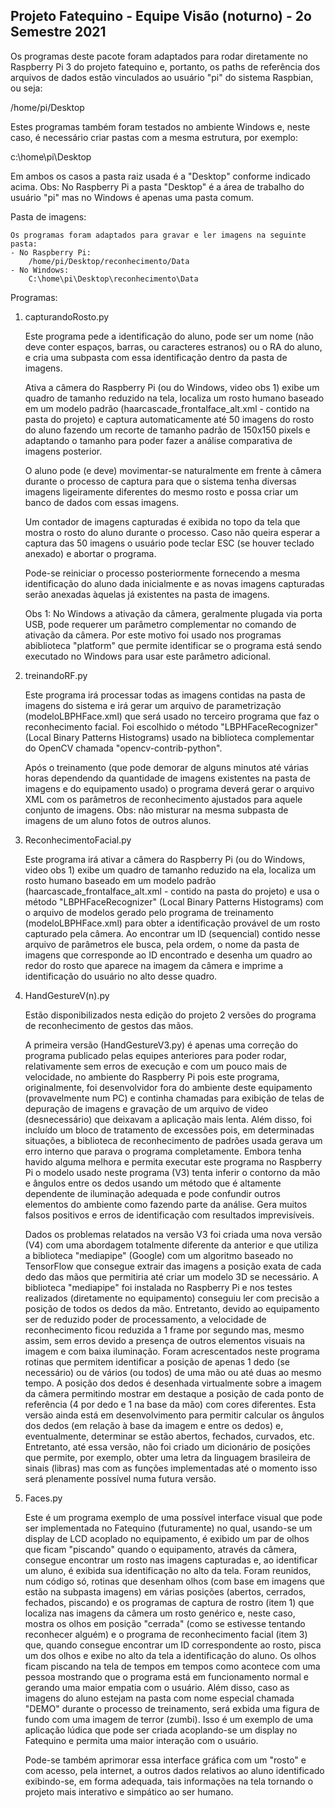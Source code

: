Projeto Fatequino - Equipe Visão (noturno) - 2o Semestre 2021
-------------------------------------------------------------

Os programas deste pacote foram adaptados para rodar diretamente no Raspberry Pi 3 do projeto fatequino e, portanto, os paths
de referência dos arquivos de dados estão vinculados ao usuário "pi" do sistema Raspbian, ou seja:

/home/pi/Desktop

Estes programas também foram testados no ambiente Windows e, neste caso, é necessário criar pastas com a mesma estrutura, por exemplo:

c:\home\pi\Desktop

Em ambos os casos a pasta raiz usada é a "Desktop" conforme indicado acima.
Obs: No Raspberry Pi a pasta "Desktop" é a área de trabalho do usuário "pi" mas no Windows é apenas uma pasta comum.


Pasta de imagens:

	Os programas foram adaptados para gravar e ler imagens na seguinte pasta:
	- No Raspberry Pi:
		/home/pi/Desktop/reconhecimento/Data
	- No Windows:
		C:\home\pi\Desktop\reconhecimento\Data

Programas:

1) capturandoRosto.py
	
	Este programa pede a identificação do aluno, pode ser um nome (não deve conter espaços, barras, ou caracteres estranos) ou o 		RA do aluno, e cria uma subpasta com essa identificação dentro da pasta de imagens.
	
	Ativa a câmera do Raspberry Pi (ou do Windows, video obs 1) exibe um quadro de tamanho reduzido na tela, localiza um rosto
	humano baseado em um modelo padrão (haarcascade_frontalface_alt.xml - contido na pasta do projeto) e captura automaticamente
	até 50 imagens do rosto do aluno fazendo um recorte de tamanho padrão de 150x150 pixels e adaptando o tamanho para poder
	fazer a análise comparativa de imagens posterior. 

	O aluno pode (e deve) movimentar-se naturalmente em frente à câmera durante o processo de captura para que o sistema tenha
	diversas imagens ligeiramente diferentes do mesmo rosto e possa criar um banco de dados com essas imagens.

	Um contador de imagens capturadas é exibida no topo da tela que mostra o rosto do aluno durante o processo. Caso não queira
	esperar a captura das 50 imagens o usuário pode teclar ESC (se houver teclado anexado) e abortar o programa.

	Pode-se reiniciar o processo posteriormente fornecendo a mesma identificação do aluno dada inicialmente e as novas imagens
	capturadas serão anexadas àquelas já existentes na pasta de imagens.

	Obs 1: No Windows a ativação da câmera, geralmente plugada via porta USB, pode requerer um parâmetro complementar no comando
	de ativação da câmera. Por este motivo foi usado nos programas abiblioteca "platform" que permite identificar se o programa
	está sendo executado no Windows para usar este parâmetro adicional.

2) treinandoRF.py

	Este programa irá processar todas as imagens contidas na pasta de imagens do sistema e irá gerar um arquivo de parametrização
	(modeloLBPHFace.xml) que será usado no terceiro programa que faz o reconhecimento facial. 
	Foi escolhido o método "LBPHFaceRecognizer" (Local Binary Patterns Histograms) usado na biblioteca complementar do OpenCV
	chamada "opencv-contrib-python".

	Após o treinamento (que pode demorar de alguns minutos até várias horas dependendo da quantidade de imagens existentes na
	pasta de imagens e do equipamento usado) o programa deverá gerar o arquivo XML com os parâmetros de reconhecimento ajustados
	para aquele conjunto de imagens. Obs: não misturar na mesma subpasta de imagens de um aluno fotos de outros alunos.

3) ReconhecimentoFacial.py

	Este programa irá ativar a câmera do Raspberry Pi (ou do Windows, video obs 1) exibe um quadro de tamanho reduzido na ela,
	localiza um rosto humano baseado em um modelo padrão (haarcascade_frontalface_alt.xml - contido na pasta do projeto) e usa
	o método "LBPHFaceRecognizer" (Local Binary Patterns Histograms) com o arquivo de modelos gerado pelo programa de treinamento
	(modeloLBPHFace.xml) para obter a identificação provável de um rosto capturado pela câmera. Ao encontrar um ID (sequencial)
	contido nesse arquivo de parâmetros ele busca, pela ordem, o nome da pasta de imagens que corresponde ao ID encontrado e
	desenha um quadro ao redor do rosto que aparece na imagem da câmera e imprime a identificação do usuário no alto desse
	quadro. 

4) HandGestureV(n).py

	Estão disponibilizados nesta edição do projeto 2 versões do programa de reconhecimento de gestos das mãos.

	A primeira versão (HandGestureV3.py) é apenas uma correção do programa publicado pelas equipes anteriores para poder rodar,
	relativamente sem erros de execução e com um pouco mais de velocidade, no ambiente do Raspberry Pi pois este programa,
	originalmente, foi desenvolvidor fora do ambiente deste equipamento (provavelmente num PC) e continha chamadas para exibição
	de telas de depuração de imagens e gravação de um arquivo de video (desnecessário) que deixavam a aplicação mais lenta. 
	Além disso, foi incluído um bloco de tratamento de excessões pois, em determinadas situações, a biblioteca de reconhecimento
	de padrões usada gerava um erro interno que parava o programa completamente. 
	Embora tenha havido alguma melhora e permita executar este programa no Raspberry Pi o modelo usado neste programa (V3) tenta
	inferir o contorno da mão e ângulos entre os dedos usando um método que é altamente dependente de iluminação adequada e
	pode confundir outros elementos do ambiente como fazendo parte da análise. Gera muitos falsos positivos e erros de 
	identificação com resultados imprevisíveis.

	Dados os problemas relatados na versão V3 foi criada uma nova versão (V4) com uma abordagem totalmente diferente da anterior
	e que utiliza a biblioteca "mediapipe" (Google) com um algoritmo baseado no TensorFlow que consegue extrair das imagens a
	posição exata de cada dedo das mãos que permitiria até criar um modelo 3D se necessário.
	A biblioteca "mediapipe" foi instalada no Raspberry Pi e nos testes realizados (diretamente no equipamento) conseguiu ler
	com precisão a posição de todos os dedos da mão. Entretanto, devido ao equipamento ser de reduzido poder de processamento,
	a velocidade de reconhecimento ficou reduzida a 1 frame por segundo mas, mesmo assim, sem erros devido a presença de outros
	elementos visuais na imagem e com baixa iluminação.
	Foram acrescentados neste programa rotinas que permitem identificar a posição de apenas 1 dedo (se necessário) ou de vários
	(ou todos) de uma mão ou até duas ao mesmo tempo. A posição dos dedos é desenhada virtualmente sobre a imagem da câmera
	permitindo mostrar em destaque a posição de cada ponto de referência (4 por dedo e 1 na base da mão) com cores diferentes.
	Esta versão ainda está em desenvolvimento para permitir calcular os ângulos dos dedos (em relação à base da imagem e entre 
	os dedos) e, eventualmente, determinar se estão abertos, fechados, curvados, etc. Entretanto, até essa versão, não foi 
	criado um dicionário de posições que permite, por exemplo, obter uma letra da linguagem brasileira de sinais (libras) mas
	com as funções implementadas até o momento isso será plenamente possível numa futura versão.

5) Faces.py

	Este é um programa exemplo de uma possível interface visual que pode ser implementada no Fatequino (futuramente) no qual,
	usando-se um display de LCD acoplado no equipamento, é exibido um par de olhos que ficam "piscando" quando o equipamento,
	através da câmera, consegue encontrar um rosto nas imagens capturadas e, ao identificar um aluno, é exibida sua 
	identificação no alto da tela. 
	Foram reunidos, num código só, rotinas que desenham olhos (com base em imagens que estão na subpasta imagens) em várias
	posições (abertos, cerrados, fechados, piscando) e os programas de captura de rostro (item 1) que localiza nas imagens da
	câmera um rosto genérico e, neste caso, mostra os olhos em posição "cerrada" (como se estivesse tentando reconhecer alguém)
	e o programa de reconhecimento facial (item 3) que, quando consegue encontrar um ID correspondente ao rosto, pisca um dos
	olhos e exibe no alto da tela a identificação do aluno. Os olhos ficam piscando na tela de tempos em tempos como acontece
	com uma pessoa mostrando que o programa está em funcionamento normal e gerando uma maior empatia com o usuário.
	Além disso, caso as imagens do aluno estejam na pasta com nome especial chamada "DEMO" durante o processo de treinamento, 
	será exbida uma figura de fundo com uma imagem de terror (zumbi). Isso é um exemplo de uma aplicação lúdica que pode ser
	criada acoplando-se um display no Fatequino e permita uma maior interação com o usuário.

	Pode-se também aprimorar essa interface gráfica com um "rosto" e com acesso, pela internet, a outros dados relativos ao
	aluno identificado exibindo-se, em forma adequada, tais informações na tela tornando o projeto mais interativo e simpático
	ao ser humano.